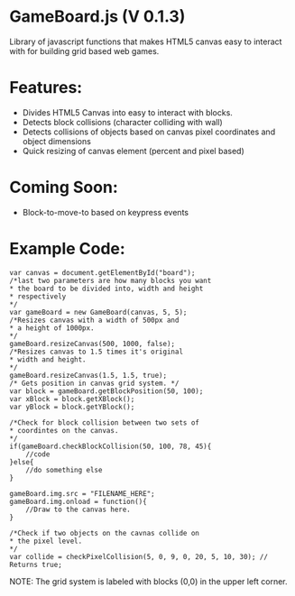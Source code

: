 GameBoard.js (V 0.1.3)
============

Library of javascript functions that makes HTML5 canvas easy to interact with for building grid based web games.

Features:
=========
- Divides HTML5 Canvas into easy to interact with blocks.
- Detects block collisions (character colliding with wall)
- Detects collisions of objects based on canvas pixel coordinates and object dimensions
- Quick resizing of canvas element (percent and pixel based)

Coming Soon:
============
- Block-to-move-to based on keypress events

Example Code:
=============

	var canvas = document.getElementById("board");
	/*last two parameters are how many blocks you want
	* the board to be divided into, width and height 
	* respectively 
	*/
    var gameBoard = new GameBoard(canvas, 5, 5);
    /*Resizes canvas with a width of 500px and 
    * a height of 1000px.
    */
    gameBoard.resizeCanvas(500, 1000, false);
    /*Resizes canvas to 1.5 times it's original
    * width and height.
    */
    gameBoard.resizeCanvas(1.5, 1.5, true);
    /* Gets position in canvas grid system. */
    var block = gameBoard.getBlockPosition(50, 100);
    var xBlock = block.getXBlock();
    var yBlock = block.getYBlock();

    /*Check for block collision between two sets of
    * coordintes on the canvas.
    */
    if(gameBoard.checkBlockCollision(50, 100, 78, 45){
    	//code
    }else{
    	//do something else
    }

    gameBoard.img.src = "FILENAME_HERE";
    gameBoard.img.onload = function(){
    	//Draw to the canvas here.
    }

    /*Check if two objects on the cavnas collide on
    * the pixel level.
    */
    var collide = checkPixelCollision(5, 0, 9, 0, 20, 5, 10, 30); // Returns true;

NOTE: The grid system is labeled with blocks (0,0) in the upper left corner.
